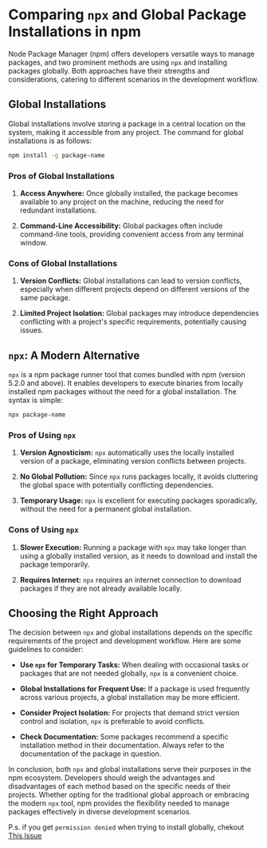 # Comparing `npx` and Global Package Installations in npm

Node Package Manager (npm) offers developers versatile ways to manage packages, and two prominent methods are using `npx` and installing packages globally. Both approaches have their strengths and considerations, catering to different scenarios in the development workflow.

## Global Installations

Global installations involve storing a package in a central location on the system, making it accessible from any project. The command for global installations is as follows:

```bash
npm install -g package-name
```

### Pros of Global Installations

1. **Access Anywhere:** Once globally installed, the package becomes available to any project on the machine, reducing the need for redundant installations.

2. **Command-Line Accessibility:** Global packages often include command-line tools, providing convenient access from any terminal window.

### Cons of Global Installations

1. **Version Conflicts:** Global installations can lead to version conflicts, especially when different projects depend on different versions of the same package.

2. **Limited Project Isolation:** Global packages may introduce dependencies conflicting with a project's specific requirements, potentially causing issues.

## `npx`: A Modern Alternative

`npx` is a npm package runner tool that comes bundled with npm (version 5.2.0 and above). It enables developers to execute binaries from locally installed npm packages without the need for a global installation. The syntax is simple:

```bash
npx package-name
```

### Pros of Using `npx`

1. **Version Agnosticism:** `npx` automatically uses the locally installed version of a package, eliminating version conflicts between projects.

2. **No Global Pollution:** Since `npx` runs packages locally, it avoids cluttering the global space with potentially conflicting dependencies.

3. **Temporary Usage:** `npx` is excellent for executing packages sporadically, without the need for a permanent global installation.

### Cons of Using `npx`

1. **Slower Execution:** Running a package with `npx` may take longer than using a globally installed version, as it needs to download and install the package temporarily.

2. **Requires Internet:** `npx` requires an internet connection to download packages if they are not already available locally.

## Choosing the Right Approach

The decision between `npx` and global installations depends on the specific requirements of the project and development workflow. Here are some guidelines to consider:

- **Use `npx` for Temporary Tasks:** When dealing with occasional tasks or packages that are not needed globally, `npx` is a convenient choice.

- **Global Installations for Frequent Use:** If a package is used frequently across various projects, a global installation may be more efficient.

- **Consider Project Isolation:** For projects that demand strict version control and isolation, `npx` is preferable to avoid conflicts.

- **Check Documentation:** Some packages recommend a specific installation method in their documentation. Always refer to the documentation of the package in question.

In conclusion, both `npx` and global installations serve their purposes in the npm ecosystem. Developers should weigh the advantages and disadvantages of each method based on the specific needs of their projects. Whether opting for the traditional global approach or embracing the modern `npx` tool, npm provides the flexibility needed to manage packages effectively in diverse development scenarios.

P.s. if you get `permission denied` when trying to install globally, chekout [This Issue](https://github.com/Tokels/app/issues/44)
